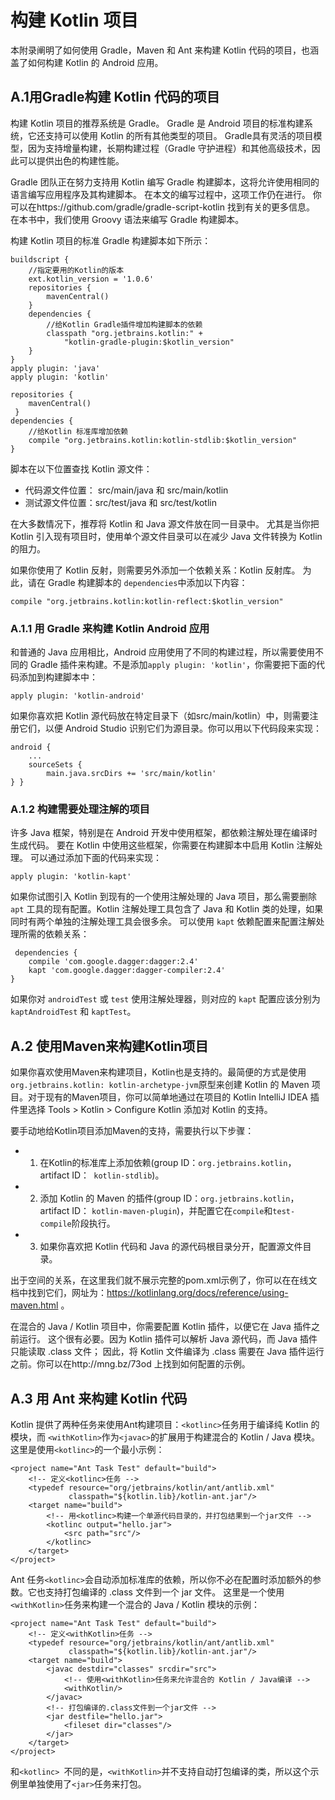 # 构建 Kotlin 项目
本附录阐明了如何使用 Gradle，Maven 和 Ant 来构建 Kotlin 代码的项目，也涵盖了如何构建 Kotlin 的 Android 应用。

## A.1用Gradle构建 Kotlin 代码的项目

构建 Kotlin 项目的推荐系统是 Gradle。 Gradle 是 Android 项目的标准构建系统，它还支持可以使用 Kotlin 的所有其他类型的项目。 Gradle具有灵活的项目模型，因为支持增量构建，长期构建过程（Gradle 守护进程）和其他高级技术，因此可以提供出色的构建性能。

Gradle 团队正在努力支持用 Kotlin 编写 Gradle 构建脚本，这将允许使用相同的语言编写应用程序及其构建脚本。 在本文的编写过程中，这项工作仍在进行。 你可以在https://github.com/gradle/gradle-script-kotlin 找到有关的更多信息。 在本书中，我们使用 Groovy 语法来编写 Gradle 构建脚本。

构建 Kotlin 项目的标准 Gradle 构建脚本如下所示：

```
buildscript {
    //指定要用的Kotlin的版本
    ext.kotlin_version = '1.0.6'
    repositories {
        mavenCentral()
    }
    dependencies {
        //给Kotlin Gradle插件增加构建脚本的依赖
        classpath "org.jetbrains.kotlin:" +
            "kotlin-gradle-plugin:$kotlin_version"
    }
}
apply plugin: 'java'
apply plugin: 'kotlin'

repositories {
    mavenCentral()
 }
dependencies {
    //给Kotlin 标准库增加依赖
    compile "org.jetbrains.kotlin:kotlin-stdlib:$kotlin_version"
}
```
脚本在以下位置查找 Kotlin 源文件：
* 代码源文件位置： src/main/java 和 src/main/kotlin
* 测试源文件位置：src/test/java 和 src/test/kotlin

在大多数情况下，推荐将 Kotlin 和 Java 源文件放在同一目录中。 尤其是当你把 Kotlin 引入现有项目时，使用单个源文件目录可以在减少 Java 文件转换为 Kotlin 的阻力。

如果你使用了 Kotlin 反射，则需要另外添加一个依赖关系：Kotlin 反射库。 为此，请在 Gradle 构建脚本的 `dependencies`中添加以下内容：
```
compile "org.jetbrains.kotlin:kotlin-reflect:$kotlin_version"
```
### A.1.1 用 Gradle 来构建 Kotlin Android 应用

和普通的 Java 应用相比，Android 应用使用了不同的构建过程，所以需要使用不同的 Gradle 插件来构建。不是添加`apply plugin: 'kotlin'`，你需要把下面的代码添加到构建脚本中：
```
apply plugin: 'kotlin-android'
```
如果你喜欢把 Kotlin 源代码放在特定目录下（如src/main/kotlin）中，则需要注册它们，以便 Android Studio 识别它们为源目录。你可以用以下代码段来实现：
```
android {
    ...
    sourceSets {
        main.java.srcDirs += 'src/main/kotlin'
} }
```
### A.1.2 构建需要处理注解的项目

许多 Java 框架，特别是在 Android 开发中使用框架，都依赖注解处理在编译时生成代码。 要在 Kotlin 中使用这些框架，你需要在构建脚本中启用 Kotlin 注解处理。 可以通过添加下面的代码来实现：
```
apply plugin: 'kotlin-kapt'
```
如果你试图引入 Kotlin 到现有的一个使用注解处理的 Java 项目，那么需要删除 `apt` 工具的现有配置。Kotlin 注解处理工具包含了 Java 和 Kotlin 类的处理，如果同时有两个单独的注解处理工具会很多余。 可以使用 `kapt` 依赖配置来配置注解处理所需的依赖关系：
```
 dependencies {
    compile 'com.google.dagger:dagger:2.4'
    kapt 'com.google.dagger:dagger-compiler:2.4'
}
```
如果你对 `androidTest` 或  `test` 使用注解处理器，则对应的 `kapt` 配置应该分别为 `kaptAndroidTest` 和 `kaptTest`。

## A.2 使用Maven来构建Kotlin项目
如果你喜欢使用Maven来构建项目，Kotlin也是支持的。最简便的方式是使用`org.jetbrains.kotlin: kotlin-archetype-jvm`原型来创建 Kotlin 的 Maven 项目。对于现有的Maven项目，你可以简单地通过在项目的 Kotlin IntelliJ IDEA 插件里选择 Tools > Kotlin > Configure Kotlin 添加对 Kotlin 的支持。

要手动地给Kotlin项目添加Maven的支持，需要执行以下步骤：

- 1. 在Kotlin的标准库上添加依赖(group ID：`org.jetbrains.kotlin`，artifact ID：` kotlin-stdlib`)。
- 2. 添加 Kotlin 的 Maven 的插件(group ID：`org.jetbrains.kotlin`， artifact ID： `kotlin-maven-plugin`)，并配置它在`compile`和`test-compile`阶段执行。
- 3. 如果你喜欢把 Kotlin 代码和 Java 的源代码根目录分开，配置源文件目录。

出于空间的关系，在这里我们就不展示完整的pom.xml示例了，你可以在在线文档中找到它们，网址为：https://kotlinlang.org/docs/reference/using-maven.html 。

在混合的 Java / Kotlin 项目中，你需要配置 Kotlin 插件，以便它在 Java 插件之前运行。 这个很有必要。因为 Kotlin 插件可以解析 Java 源代码，而 Java 插件只能读取 .class 文件； 因此，将 Kotlin 文件编译为 .class 需要在 Java 插件运行之前。你可以在http://mng.bz/73od 上找到如何配置的示例。

## A.3 用 Ant 来构建 Kotlin 代码

Kotlin 提供了两种任务来使用Ant构建项目：`<kotlinc>`任务用于编译纯 Kotlin 的模块，而 `<withKotlin>`作为`<javac>`的扩展用于构建混合的 Kotlin / Java 模块。这里是使用`<kotlinc>`的一个最小示例：
```
<project name="Ant Task Test" default="build">
    <!-- 定义<kotlinc>任务 -->
    <typedef resource="org/jetbrains/kotlin/ant/antlib.xml"
             classpath="${kotlin.lib}/kotlin-ant.jar"/>
    <target name="build">
        <!-- 用<kotlinc>构建一个单源代码目录的，并打包结果到一个jar文件 -->
        <kotlinc output="hello.jar">
            <src path="src"/>
        </kotlinc>
    </target>
</project>
```
Ant 任务`<kotlinc>`会自动添加标准库的依赖，所以你不必在配置时添加额外的参数。它也支持打包编译的 .class 文件到一个 jar 文件。
这里是一个使用` <withKotlin>`任务来构建一个混合的 Java / Kotlin 模块的示例：
```
<project name="Ant Task Test" default="build">
    <!-- 定义<withKotlin>任务 -->
    <typedef resource="org/jetbrains/kotlin/ant/antlib.xml"
             classpath="${kotlin.lib}/kotlin-ant.jar"/>
    <target name="build">
        <javac destdir="classes" srcdir="src">
            <!-- 使用<withKotlin>任务来允许混合的 Kotlin / Java编译 -->
            <withKotlin/>
        </javac>
        <!-- 打包编译的.class文件到一个jar文件 -->
        <jar destfile="hello.jar">
            <fileset dir="classes"/>
        </jar>
    </target>
</project>
```
和`<kotlinc> `不同的是，`<withKotlin>`并不支持自动打包编译的类，所以这个示例里单独使用了`<jar>`任务来打包。

